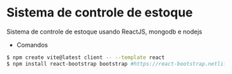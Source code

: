 # Sistema de controle de estoque

Sistema de controle de estoque usando ReactJS, mongodb e nodejs

- Comandos
```bash
$ npm create vite@latest client -- --template react
$ npm install react-bootstrap bootstrap #https://react-bootstrap.netlify.app/
 
```

